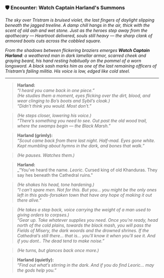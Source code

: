 ### 🛡️ Encounter: Watch Captain Harland's Summons

_The sky over Tristram is bruised violet, the last fingers of daylight slipping beneath the jagged treeline. A damp chill hangs in the air, thick with the scent of old ash and wet stone. Just as the heroes step away from the apothecary — Heartroot delivered, souls still heavy — the sharp clank of armored boots cuts across the cobbled square._

_From the shadows between flickering braziers emerges **Watch Captain Harland**: a weathered man in dark lamellar armor, scarred cheek and graying beard, his hand resting habitually on the pommel of a worn longsword. A black sash marks him as one of the last remaining officers of Tristram’s failing militia. His voice is low, edged like cold steel._

---

> **Harland:**  
> _“I heard you came back in one piece.”_  
> _(He studies them a moment, eyes flicking over the dirt, blood, and wear clinging to Bo’s boots and Sybil’s cloak.)_  
> _“Didn’t think you would. Most don’t.”_

> _(He steps closer, lowering his voice.)_  
> _“There’s something you need to see. Out past the old wood trail, where the swamps begin — the Black Marsh.”_

> **Harland (grimly):**  
> _“Scout came back from there last night. Half-mad. Eyes gone white. Kept mumbling about hymns in the dark, and bones that walk.”_

> _(He pauses. Watches them.)_

> **Harland:**  
> _“You’ve heard the name. _Leoric_. Cursed king of old Khanduras. They say hes beneath the Cathedral ruins."

> _(He shakes his head, tone hardening.)_  
> _“I can’t spare men. Not for this. But you… you might be the only ones left in this gods-forsaken town that have _any_ hope of making it out there alive.”_

> _(He takes a step back, voice carrying the weight of a man used to giving orders to corpses.)_  
> _“Gear up. Take whatever supplies you need. Once you're ready, head north of the cold plains, towards the black mash, you will pass the Fields of Misery, the dark woords and the drowned shrines. If the Cathedral’s still there… that is...
> you'll know it when you'll see it. And if you dont.. The dead tend to make noise.”_

> _(He turns, but glances back once more.)_

> **Harland (quietly):**  
> _“Find out what’s stirring in the dark. And if you _do_ find Leoric… may the gods help you.”_